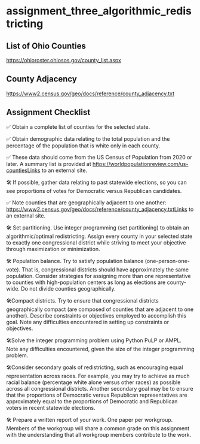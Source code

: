 # assignment_three_algorithmic_redistricting

## List of Ohio Counties

https://ohioroster.ohiosos.gov/county_list.aspx

## County Adjacency

https://www2.census.gov/geo/docs/reference/county_adjacency.txt


## Assignment Checklist

✅ Obtain a complete list of counties for the selected state.

✅ Obtain demographic data relating to the total population and the percentage of the population that is white only in each county.  

✅ These data should come from the US Census of Population from 2020 or later. A summary list is provided at https://worldpopulationreview.com/us-countiesLinks to an external site.  

🛠️ If possible, gather data relating to past statewide elections, so you can see proportions of votes for Democratic versus Republican candidates. 

✅ Note counties that are geographically adjacent to one another: https://www2.census.gov/geo/docs/reference/county_adjacency.txtLinks to an external site.

🛠️ Set partitioning. Use integer programming (set partitioning) to obtain an algorithmic/optimal redistricting. Assign every county in your selected state to exactly one congressional district while striving to meet your objective through maximization or minimization.

🛠️ Population balance. Try to satisfy population balance (one-person-one-vote). That is, congressional districts should have approximately the same population. Consider strategies for assigning more than one representative to counties with high-population centers as long as elections are county-wide. Do not divide counties geographically.

🛠️Compact districts. Try to ensure that congressional districts geographically compact (are composed of counties that are adjacent to one another). Describe constraints or objectives employed to accomplish this goal. Note any difficulties encountered in setting up constraints or objectives.

🛠️Solve the integer programming problem using Python PuLP or AMPL.  Note any difficulties encountered, given the size of the integer programming problem.

🛠️Consider secondary goals of redistricting, such as encouraging equal representation across races. For example, you may try to achieve as much racial balance (percentage white alone versus other races) as possible across all congressional districts. Another secondary goal may be to ensure that the proportions of Democratic versus Republican representatives are approximately equal to the proportions of Democratic and Republican voters in recent statewide elections.

🛠️ Prepare a written report of your work. One paper per workgroup. Members of the workgroup will share a common grade on this assignment with the understanding that all workgroup members contribute to the work.